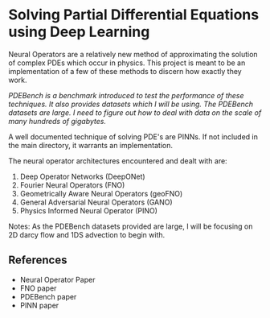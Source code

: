 # **Solving Partial Differential Equations using Deep Learning**
Neural Operators are a relatively new method of approximating the solution of complex PDEs which occur in physics. This project is meant to be an implementation of a few of these methods to discern how exactly they work.


_PDEBench is a benchmark introduced to test the performance of these techniques. It also provides datasets which I will be using. The PDEBench datasets are large. I need to figure out how to deal with data on the scale of many hundreds of gigabytes._ 




A well documented technique of solving PDE's are PINNs. If not included in the main directory, it warrants an implementation. 

The neural operator architectures encountered and dealt with are: 
1. Deep Operator Networks (DeepONet)
2. Fourier Neural Operators (FNO)
3. Geometrically Aware Neural Operators (geoFNO)
4. General Adversarial Neural Operators (GANO)
5. Physics Informed Neural Operator (PINO)

Notes: 
    As the PDEBench datasets provided are large, I will be focusing on 2D darcy flow and 1DS advection to begin with.  

## **References**

* Neural Operator Paper
* FNO paper
* PDEBench paper
* PINN paper
